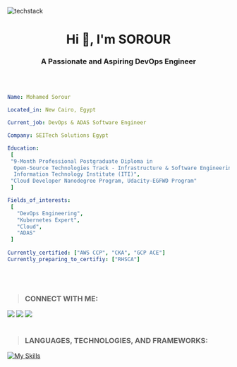 ![techstack](https://user-images.githubusercontent.com/52347812/137624699-ce6bb7ee-eb84-46f1-ac69-c4b78b22db90.png)
<h1 align="center">Hi 👋, I'm SOROUR</h1>
<h3 align="center">A Passionate and Aspiring DevOps Engineer</h3>
<br></br>

 ```yaml
Name: Mohamed Sorour

Located_in: New Cairo, Egypt

Current_job: DevOps & ADAS Software Engineer

Company: SEITech Solutions Egypt

Education:
  [
  "9-Month Professional Postgraduate Diploma in
   Open-Source Technologies Track - Infrastructure & Software Engineering, with a Minor in IoT,
   Information Technology Institute (ITI)",
  "Cloud Developer Nanodegree Program, Udacity-EGFWD Program"
  ]

Fields_of_interests:
  [
    "DevOps Engineering",
    "Kubernetes Expert",
    "Cloud",
    "ADAS"
  ]
  
Currently_certified: ["AWS CCP", "CKA", "GCP ACE"]
Currently_preparing_to_certifiy: ["RHSCA"]
```
<br></br>
>### CONNECT WITH ME: 
<!-- [![My socials](https://skillicons.dev/icons?i=linkedin,twitter,github)](https://skillicons.dev) -->
[<img src="https://img.shields.io/badge/linkedin-%230077b5.svg?&style=for-the-badge&logo=linkedin&logoColor=white" />][linkedin]
[<img src ="https://img.shields.io/badge/github-%23333.svg?&style=for-the-badge&logo=github&logoColor=white"/>][github]
[<img src= "https://img.shields.io/twitter/follow/SajiyaSalat?label=Twitter&logo=twitter&style=for-the-badge&color=blue"/>][twitter]
<br></br> 
> ### LANGUAGES, TECHNOLOGIES, AND FRAMEWORKS:
[![My Skills](https://skillicons.dev/icons?i=aws,gcp,linux,docker,kubernetes,ansible,jenkins,githubactions,py,bash,mysql,mongodb,kafka,nginx,prometheus,git,gitlab,cpp,cmake,qt,cassandra,java,angular,django,,&perline=6)](https://skillicons.dev)
 

 [linkedin]: https://www.linkedin.com/in/mohamedsorour1998
 [github]: https://github.com/mohamedsorour1998
 [twitter]: https://twitter.com/MohamedSorour98
